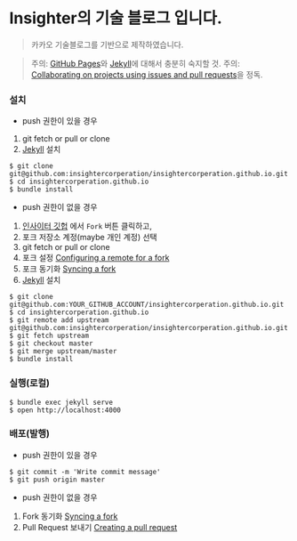 # Insighter의 기술 블로그 입니다.

> 카카오 기술블로그를 기반으로 제작하였습니다.

> 주의: [GitHub Pages](https://pages.github.com/)와 [Jekyll](https://jekyllrb.com/)에 대해서 충분히 숙지할 것.
> 주의: [Collaborating on projects using issues and pull requests](https://help.github.com/categories/collaborating-on-projects-using-issues-and-pull-requests/)을 정독.


### 설치

- push 권한이 있을 경우

1. git fetch or pull or clone
2. [Jekyll](https://jekyllrb.com/) 설치

```console
$ git clone git@github.com:insightercorperation/insightercorperation.github.io.git
$ cd insightercorperation.github.io
$ bundle install
```

- push 권한이 없을 경우

1. [인사이터 깃헙](https://github.com/insightercorperation/insightercorperation.github.io) 에서 `Fork` 버튼 클릭하고,
2. 포크 저장소 계정(maybe 개인 계정) 선택
3. git fetch or pull or clone
4. 포크 설정 [Configuring a remote for a fork](https://help.github.com/articles/configuring-a-remote-for-a-fork/)
5. 포크 동기화 [Syncing a fork](https://help.github.com/articles/syncing-a-fork/)
6. [Jekyll](https://jekyllrb.com/) 설치

```console
$ git clone git@github.com:YOUR_GITHUB_ACCOUNT/insightercorperation.github.io.git
$ cd insightercorperation.github.io
$ git remote add upstream git@github.com:insightercorperation/insightercorperation.github.io.git
$ git fetch upstream
$ git checkout master
$ git merge upstream/master
$ bundle install
```

### 실행(로컬)

```
$ bundle exec jekyll serve
$ open http://localhost:4000
```

### 배포(발행)

- push 권한이 있을 경우

```
$ git commit -m 'Write commit message'
$ git push origin master
```

- push 권한이 없을 경우

1. Fork 동기화 [Syncing a fork](https://help.github.com/articles/syncing-a-fork/)
2. Pull Request 보내기 [Creating a pull request](https://help.github.com/articles/creating-a-pull-request/)
